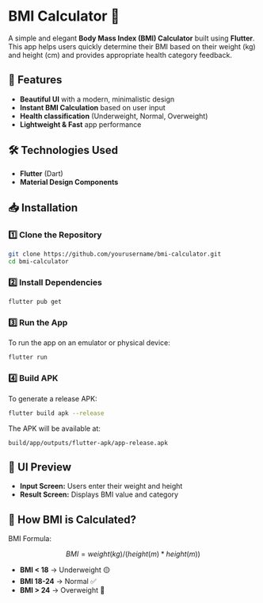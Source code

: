 # BMI Calculator 📱

A simple and elegant **Body Mass Index (BMI) Calculator** built using **Flutter**. This app helps users quickly determine their BMI based on their weight (kg) and height (cm) and provides appropriate health category feedback.

## 🚀 Features
- **Beautiful UI** with a modern, minimalistic design
- **Instant BMI Calculation** based on user input
- **Health classification** (Underweight, Normal, Overweight)
- **Lightweight & Fast** app performance

## 🛠️ Technologies Used
- **Flutter** (Dart)
- **Material Design Components**

## 📥 Installation

### 1️⃣ Clone the Repository
```bash
git clone https://github.com/yourusername/bmi-calculator.git
cd bmi-calculator
```

### 2️⃣ Install Dependencies
```bash
flutter pub get
```

### 3️⃣ Run the App
To run the app on an emulator or physical device:
```bash
flutter run
```

### 4️⃣ Build APK
To generate a release APK:
```bash
flutter build apk --release
```
The APK will be available at:
```
build/app/outputs/flutter-apk/app-release.apk
```

## 🎨 UI Preview
- **Input Screen:** Users enter their weight and height
- **Result Screen:** Displays BMI value and category

## 🧮 How BMI is Calculated?
BMI Formula:
```math
BMI = weight (kg) / (height (m) * height (m))
```

- **BMI < 18** → Underweight 🟡
- **BMI 18-24** → Normal ✅
- **BMI > 24** → Overweight 🔴
